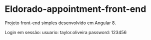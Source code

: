 # Eldorado-appointment-front-end

Projeto front-end simples desenvolvido em Angular 8.

Login em sessão:
usuario: taylor.oliveira 
password: 123456
